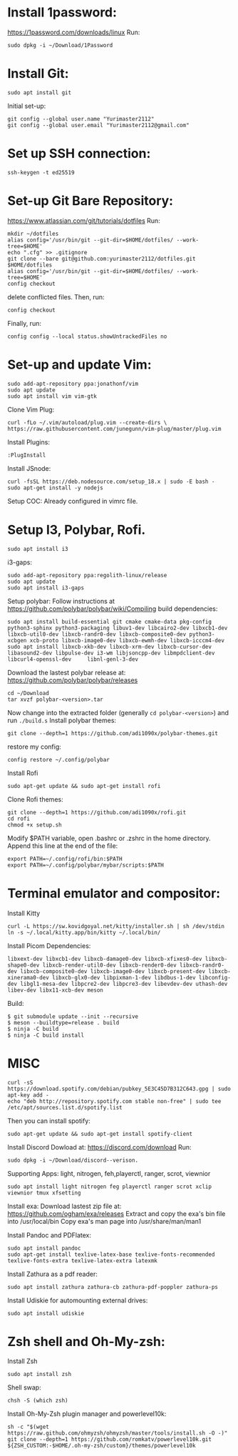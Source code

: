 # Install 1password:
   https://1password.com/downloads/linux
   Run: 
   ``` 
   sudo dpkg -i ~/Download/1Password 
   ```
# Install Git:
   ``` 
   sudo apt install git 
   ```
   Initial set-up:
   ```
   git config --global user.name "Yurimaster2112"
   git config --global user.email "Yurimaster2112@gmail.com"
   ```
# Set up SSH connection:
   ``` 
   ssh-keygen -t ed25519
   ```
# Set-up Git Bare Repository:
   https://www.atlassian.com/git/tutorials/dotfiles
   Run: 
   ``` 
   mkdir ~/dotfiles
   alias config='/usr/bin/git --git-dir=$HOME/dotfiles/ --work-tree=$HOME'
   echo ".cfg" >> .gitignore
   git clone --bare git@github.com:yurimaster2112/dotfiles.git $HOME/dotfiles
   alias config='/usr/bin/git --git-dir=$HOME/dotfiles/ --work-tree=$HOME'
   config checkout 
   ```
   delete conflicted files. Then, run: 
   ``` 
   config checkout
   ```
   
   Finally, run: 
   ``` 
   config config --local status.showUntrackedFiles no 
   ```
   
# Set-up and update Vim:
   ``` 
   sudo add-apt-repository ppa:jonathonf/vim
   sudo apt update
   sudo apt install vim vim-gtk
   ```
 
   Clone Vim Plug:
   ``` 
   curl -fLo ~/.vim/autoload/plug.vim --create-dirs \
   https://raw.githubusercontent.com/junegunn/vim-plug/master/plug.vim
   ```
   Install Plugins:
   ``` 
   :PlugInstall
   ```
   Install JSnode:
   ```
   curl -fsSL https://deb.nodesource.com/setup_18.x | sudo -E bash -
   sudo apt-get install -y nodejs
   ```
   Setup COC:
   Already configured in vimrc file.
# Setup I3, Polybar, Rofi.
   ```
   sudo apt install i3
   ```
   i3-gaps:
   ```
   sudo add-apt-repository ppa:regolith-linux/release
   sudo apt update
   sudo apt install i3-gaps
   ```
   Setup polybar:
   Follow instructions at https://github.com/polybar/polybar/wiki/Compiling
   build dependencies:
   ```
   sudo apt install build-essential git cmake cmake-data pkg-config python3-sphinx python3-packaging libuv1-dev libcairo2-dev libxcb1-dev libxcb-util0-dev libxcb-randr0-dev libxcb-composite0-dev python3-xcbgen xcb-proto libxcb-image0-dev libxcb-ewmh-dev libxcb-icccm4-dev
   sudo apt install libxcb-xkb-dev libxcb-xrm-dev libxcb-cursor-dev libasound2-dev libpulse-dev i3-wm libjsoncpp-dev libmpdclient-dev libcurl4-openssl-dev     libnl-genl-3-dev
   ```
   Download the lastest polybar release at: https://github.com/polybar/polybar/releases
   ``` 
   cd ~/Download
   tar xvzf polybar-<version>.tar
   ```
   Now change into the extracted folder (generally `cd polybar-<version>`) and run `./build.s`
   Install polybar themes:
   ```
   git clone --depth=1 https://github.com/adi1090x/polybar-themes.git
   ```
   restore my config:
   ```
   config restore ~/.config/polybar
   ```
   Install Rofi
   ```
   sudo apt-get update && sudo apt-get install rofi
   ```
   Clone Rofi themes:
   ```
   git clone --depth=1 https://github.com/adi1090x/rofi.git
   cd rofi
   chmod +x setup.sh
   ```
   Modify $PATH variable, open .bashrc or .zshrc in the home directory. Append this line at the end of the file:
   ```
   export PATH=~/.config/rofi/bin:$PATH
   export PATH=~/.config/polybar/mybar/scripts:$PATH
   ```
# Terminal emulator and compositor:
   Install Kitty
   ```
   curl -L https://sw.kovidgoyal.net/kitty/installer.sh | sh /dev/stdin
   ln -s ~/.local/kitty.app/bin/kitty ~/.local/bin/
   ```
   Install Picom
   Dependencies:
   ```
   libxext-dev libxcb1-dev libxcb-damage0-dev libxcb-xfixes0-dev libxcb-shape0-dev libxcb-render-util0-dev libxcb-render0-dev libxcb-randr0-dev libxcb-composite0-dev libxcb-image0-dev libxcb-present-dev libxcb-xinerama0-dev libxcb-glx0-dev libpixman-1-dev libdbus-1-dev libconfig-dev libgl1-mesa-dev libpcre2-dev libpcre3-dev libevdev-dev uthash-dev libev-dev libx11-xcb-dev meson
   ```
   Build:
   ```
   $ git submodule update --init --recursive
   $ meson --buildtype=release . build
   $ ninja -C build
   $ ninja -C build install
   ```
# MISC
   ```
   curl -sS https://download.spotify.com/debian/pubkey_5E3C45D7B312C643.gpg | sudo apt-key add - 
   echo "deb http://repository.spotify.com stable non-free" | sudo tee /etc/apt/sources.list.d/spotify.list
   ```
   Then you can install spotify:
   ```
   sudo apt-get update && sudo apt-get install spotify-client
   ```
   Install Discord 
   Dowload at: https://discord.com/download
   Run:
   ```
   sudo dpkg -i ~/Download/discord--verison.
   ```
   Supporting Apps: light, nitrogen, feh,playerctl, ranger, scrot, viewnior
   ```
   sudo apt install light nitrogen feg playerctl ranger scrot xclip viewnior tmux xfsetting
   ```
   Install exa:
   Download lastest zip file at: https://github.com/ogham/exa/releases
   Extract and copy the exa's bin file into /usr/local/bin
   Copy exa's man page into /usr/share/man/man1

   Install Pandoc and PDFlatex:
   ```
   sudo apt install pandoc
   sudo apt-get install texlive-latex-base texlive-fonts-recommended texlive-fonts-extra texlive-latex-extra latexmk
   ```
   Install Zathura as a pdf reader:
   ```
   sudo apt install zathura zathura-cb zathura-pdf-poppler zathura-ps
   ``` 
   Install Udiskie for automounting external drives:
   ```
   sudo apt install udiskie
   ```
# Zsh shell and Oh-My-zsh:
   Install Zsh
   ```
   sudo apt install zsh
   ```
   Shell swap:
   ```
   chsh -S (which zsh)
   ```
   Install Oh-My-Zsh plugin manager and powerlevel10k:
   ```
   sh -c "$(wget https://raw.github.com/ohmyzsh/ohmyzsh/master/tools/install.sh -O -)"
   git clone --depth=1 https://github.com/romkatv/powerlevel10k.git ${ZSH_CUSTOM:-$HOME/.oh-my-zsh/custom}/themes/powerlevel10k
   ```
